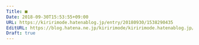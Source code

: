 ```yaml
---
Title: ■
Date: 2018-09-30T15:53:55+09:00
URL: https://kiririmode.hatenablog.jp/entry/20180930/1538290435
EditURL: https://blog.hatena.ne.jp/kiririmode/kiririmode.hatenablog.jp/atom/entry/10257846132642343570
Draft: true
---
```




